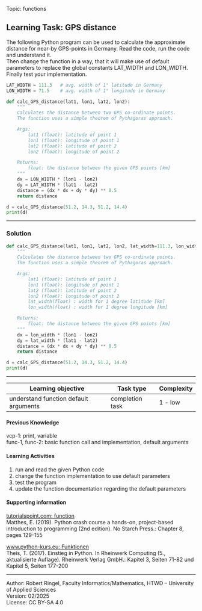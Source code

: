 Topic: functions

## Learning Task: GPS distance

The following Python program can be used to calculate the approximate distance for near-by GPS-points in Germany.
Read the code, run the code and understand it.  
Then change the function in a way, that it will make use of default parameters to replace the global constants LAT_WIDTH and LON_WIDTH.
Finally test your implementation.

``` python
LAT_WIDTH = 111.3   # avg. width of 1° latitude in Germany
LON_WIDTH = 71.5    # avg. width of 1° longitude in Germany

def calc_GPS_distance(lat1, lon1, lat2, lon2):
    """
    Calculates the distance between two GPS co-ordinate points.
    The function uses a simple theorem of Pythagoras approach. 

    Args:
        lat1 (float): latitude of point 1
        lon1 (float): longitude of point 1
        lat2 (float): latitude of point 2
        lon2 (float): longitude of point 2

    Returns:
        float: the distance between the given GPS points [km]
    """
    dx = LON_WIDTH * (lon1 - lon2)
    dy = LAT_WIDTH * (lat1 - lat2)
    distance = (dx * dx + dy * dy) ** 0.5	
    return distance 

d = calc_GPS_distance(51.2, 14.3, 51.2, 14.4)
print(d)
```

---------------------------------------

### Solution

``` python
def calc_GPS_distance(lat1, lon1, lat2, lon2, lat_width=111.3, lon_width=71.5):
    """
    Calculates the distance between two GPS co-ordinate points.
    The function uses a simple theorem of Pythagoras approach. 

    Args:
        lat1 (float): latitude of point 1
        lon1 (float): longitude of point 1
        lat2 (float): latitude of point 2
        lon2 (float): longitude of point 2
        lat_width(float) : width for 1 degree latitude [km]
        lon_width(float) : width for 1 degree longitude [km]

    Returns:
        float: the distance between the given GPS points [km]
    """
    dx = lon_width * (lon1 - lon2)
    dy = lat_width * (lat1 - lat2)
    distance = (dx * dx + dy * dy) ** 0.5	
    return distance 

d = calc_GPS_distance(51.2, 14.3, 51.2, 14.4)
print(d)
```

---------------------------------------

| **Learning objective**                         | **Task type**   | **Complexity** |
| ---------------------------------------------- | --------------- | -------------- |
| understand function default arguments          | completion task | 1 - low        | 

#### Previous Knowledge

vcp-1: print, variable  
func-1, func-2: basic function call and implementation, default arguments
  
#### Learning Activities

1) run and read the given Python code 
2) change the function implementation to use default parameters
3) test the program
4) update the function documentation regarding the default parameters

#### Supporting information

[tutorialspoint.com: function](https://www.tutorialspoint.com/python/python_functions.htm)  
Matthes, E. (2019). Python crash course a hands-on, project-based introduction to programming (2nd edition). No Starch Press.: Chapter 8, pages 129-155  

[www.python-kurs.eu: Funktionen](https://www.python-kurs.eu/python3_funktionen.php)  
Theis, T. (2017). Einstieg in Python. In Rheinwerk Computing (5., aktualisierte Auflage). Rheinwerk Verlag GmbH.: Kapitel 3, Seiten 71-82 und Kapitel 5, Seiten 177-200

---------------------------------------
Author: Robert Ringel, Faculty Informatics/Mathematics, HTWD – University of Applied Sciences  
Version: 02/2025  
License: CC BY-SA 4.0
